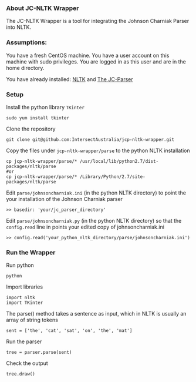 ### About JC-NLTK Wrapper

The JC-NLTK Wrapper is a tool for integrating the Johnson Charniak Parser into NLTK.

### Assumptions:
You have a fresh CentOS machine. You have a user account on this machine with sudo privileges. You are logged in as this user and are in the home directory.

You have already installed:
[NLTK](NLTK.md) and
[The JC-Parser](JCParser.md)


### Setup

Install the  python library `TKinter`
 
    sudo yum install tkinter

Clone the repository

    git clone git@github.com:IntersectAustralia/jcp-nltk-wrapper.git
    
Copy the files under `jcp-nltk-wrapper/parse` to the python NLTK installation

    cp jcp-nltk-wrapper/parse/* /usr/local/lib/python2.7/dist-packages/nltk/parse 
    #or
    cp jcp-nltk-wrapper/parse/* /Library/Python/2.7/site-packages/nltk/parse    
    
Edit `parse/johnsoncharniak.ini` (in the python NLTK directory) to point the your installation of the Johnson Charniak parser

    >> basedir: 'your/jc_parser_directory'
    
Edit `parse/johnsoncharniak.py` (in the python NLTK directory) so that the `config.read` line in points your edited copy of johnsoncharniak.ini

    >> config.read('your_python_nltk_directory/parse/johnsoncharniak.ini')

### Run the Wrapper

Run python

    python

Import libraries

    import nltk
    import TKinter
    
The parse() method takes a sentence as input, which in NLTK is usually an array of string tokens

    sent = ['the', 'cat', 'sat', 'on', 'the', 'mat']

Run the parser

    tree = parser.parse(sent)
    
Check the output

    tree.draw()
